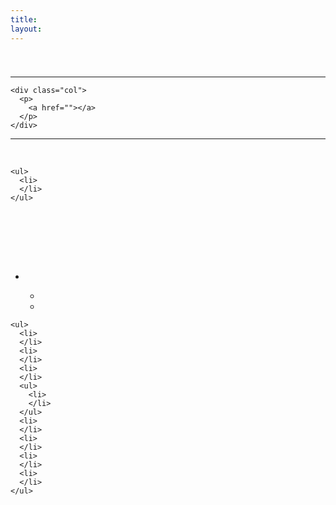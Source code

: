 ```yaml
---
title:
layout:
---
```

# 

<div class="infobox box text-center">
  <img src="" alt="" /> 
  
  <hr />
  
  <div class="row section-text text-left">
    <div class="col">
      <p>
        <strong></strong>
      </p>
    </div>
    
    <div class="col">
      <p>
        <a href=""></a>
      </p>
    </div>
  </div>
  
  <hr />
  <recipe></recipe>
</div>













<br />

<div class="row">
  <div class="col-sm-12 col-md">
    <img src="" class="img-fluid mx-auto" alt="" />
  </div>
  
  <div class="col-sm-12 col-md">
    <p>
    </p>
    
    <ul>
      <li>
      </li>
    </ul>
  </div>
</div>

<br />



<p style="color:Blue;">
</p>



<div class="row">
  <div class="col-sm-12 col-md">
    <br /><br /><br /> <img src="" class="img-fluid mx-auto" alt="" />
  </div>
  
  <div class="col-sm-12 col-md">
    <ul>
      <li>
      </li>
      <ul>
        <li>
        </li>
        <li>
        </li>
      </ul>
    </ul>
    
    <ul>
      <li>
      </li>
      <li>
      </li>
      <li>
      </li>
      <ul>
        <li>
        </li>
      </ul>
      <li>
      </li>
      <li>
      </li>
      <li>
      </li>
      <li>
      </li>
    </ul>
  </div>
</div>

<br />

<br />